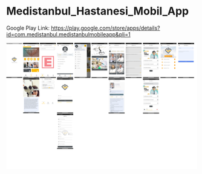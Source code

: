 # Medistanbul_Hastanesi_Mobil_App

Google Play Link:
https://play.google.com/store/apps/details?id=com.medistanbul.medistanbulmobileapp&pli=1

<img src="https://github.com/Ogzhanakc/Medistanbul_Hastanesi_Mobil_App/blob/master/MobileAppMap.png" width="auto">
